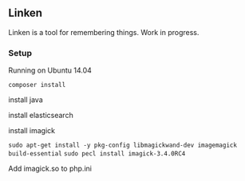 ## Linken

Linken is a tool for remembering things. Work in progress.

### Setup

Running on Ubuntu 14.04

```composer install```

install java

install elasticsearch

install imagick

```sudo apt-get install -y pkg-config libmagickwand-dev imagemagick build-essential```
```sudo pecl install imagick-3.4.0RC4```

Add imagick.so to php.ini



